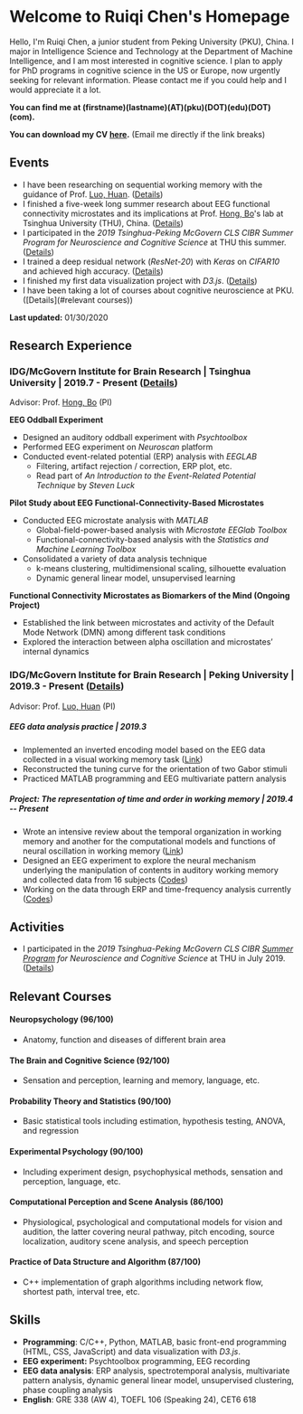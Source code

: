 # Welcome to Ruiqi Chen's Homepage



Hello, I'm Ruiqi Chen, a junior student from Peking University (PKU), China. I major in Intelligence Science and Technology at the Department of Machine Intelligence, and I am most interested in cognitive science. I plan to apply for PhD programs in cognitive science in the US or Europe, now urgently seeking for relevant information. Please contact me if you could help and I would appreciate it a lot.

**You can find me at (firstname)(lastname)(AT)(pku)(DOT)(edu)(DOT)(com).**

**You can download my CV [here](Ruiqi_Chen_CV.pdf).** (Email me directly if the link breaks)



## Events

- I have been researching on sequential working memory with the guidance of Prof. [Luo, Huan](http://mgv.pku.edu.cn/english/people/lbd/sopacs/220154.htm). ([Details](undergraduate-research/index.html))
- I finished a five-week long summer research about EEG functional connectivity microstates and its implications at Prof. [Hong, Bo](http://mcgovern.med.tsinghua.edu.cn/en/infoshow-1205.html)'s lab at Tsinghua University (THU), China. ([Details](summer-research-THU/index.html))
- I participated in the *2019 Tsinghua-Peking McGovern CLS CIBR Summer Program for Neuroscience and Cognitive Science* at THU this summer. ([Details](summer-school/index.html))
- I trained a deep residual network (*ResNet-20*) with *Keras* on *CIFAR10* and achieved high accuracy. ([Details](deep-learning-startup/index.html))
- I finished my first data visualization project with *D3.js*. ([Details](visualization-project/index.html))
- I have been taking a lot of courses about cognitive neuroscience at PKU. ([Details](#relevant courses))



**Last updated:** 01/30/2020





## Research Experience

### IDG/McGovern Institute for Brain Research \| Tsinghua University | 2019.7 - Present ([Details](summer-research-THU/index.html))

Advisor: Prof. [Hong, Bo](http://mcgovern.med.tsinghua.edu.cn/en/infoshow-1205.html) (PI)

**EEG Oddball Experiment**

- Designed an auditory oddball experiment with *Psychtoolbox*
- Performed EEG experiment on *Neuroscan* platform
- Conducted event-related potential (ERP) analysis with *EEGLAB*
  - Filtering, artifact rejection / correction, ERP plot, etc.
  - Read part of *An Introduction to the Event-Related Potential Technique* by *Steven Luck*

**Pilot Study about EEG Functional-Connectivity-Based Microstates**

- Conducted EEG microstate analysis with *MATLAB*
  - Global-field-power-based analysis with *Microstate EEGlab Toolbox*
  - Functional-connectivity-based analysis with the *Statistics and Machine Learning Toolbox*
- Consolidated a variety of data analysis technique
  - k-means clustering, multidimensional scaling, silhouette evaluation
  - Dynamic general linear model, unsupervised learning

**Functional Connectivity Microstates as Biomarkers of the Mind (Ongoing Project)**

- Established the link between microstates and activity of the Default Mode Network (DMN) among different task conditions
- Explored the interaction between alpha oscillation and microstates’ internal dynamics



### IDG/McGovern Institute for Brain Research \| Peking University | 2019.3 - Present ([Details](undergraduate-research/index.html))

Advisor: Prof. [Luo, Huan](http://mgv.pku.edu.cn/english/people/lbd/sopacs/220154.htm) (PI)

##### **EEG data analysis practice | 2019.3**

-   Implemented an inverted encoding model based on the EEG data collected in a visual working memory task ([Link](https://github.com/rq-Chen/Undergraduate_Research_at_PKU/tree/master/EEG_data_processing_practice))
-   Reconstructed the tuning curve for the orientation of two Gabor stimuli
-   Practiced MATLAB programming and EEG multivariate pattern analysis

##### **Project: The representation of time and order in working memory | 2019.4 -- Present** 

-   Wrote an intensive review about the temporal organization in working memory and another for the computational models and functions of neural oscillation in working memory ([Link](https://github.com/rq-Chen/Undergraduate_Research_at_PKU/tree/master/Reading))
-   Designed an EEG experiment to explore the neural mechanism underlying the manipulation of contents in auditory working memory and collected data from 16 subjects ([Codes](https://github.com/rq-Chen/Undergraduate_Research_at_PKU/tree/master/Auditory%20Working%20Memory/Experiment))
-   Working on the data through ERP and time-frequency analysis currently ([Codes](https://github.com/rq-Chen/Undergraduate_Research_at_PKU/tree/master/Auditory%20Working%20Memory/Analysis))



## Activities

- I participated in the *2019 Tsinghua-Peking McGovern CLS CIBR [Summer Program](http://mcgovern.med.tsinghua.edu.cn/en/infoshow-1824.html) for Neuroscience and Cognitive Science* at THU in July 2019. ([Details](summer-school/index.html))



## Relevant Courses

#### Neuropsychology (96/100)

- Anatomy, function and diseases of different brain area

#### The Brain and Cognitive Science (92/100)

- Sensation and perception, learning and memory, language, etc.

#### Probability Theory and Statistics (90/100)

-   Basic statistical tools including estimation, hypothesis testing, ANOVA, and regression

#### Experimental Psychology (90/100)

-   Including experiment design, psychophysical methods, sensation and perception, language, etc.

#### Computational Perception and Scene Analysis (86/100)

- Physiological, psychological and computational models for vision and audition, the latter covering neural pathway, pitch encoding, source localization, auditory scene analysis, and speech perception

#### Practice of Data Structure and Algorithm (87/100)

-   C++ implementation of graph algorithms including network flow, shortest path, interval tree, etc.



## Skills

-   **Programming**: C/C++, Python, MATLAB, basic front-end programming (HTML, CSS, JavaScript) and data visualization with *D3.js*.
-   **EEG experiment:** Psychtoolbox programming, EEG recording
-   **EEG data analysis**: ERP analysis, spectrotemporal analysis, multivariate pattern analysis, dynamic general linear model, unsupervised clustering, phase coupling analysis
-   **English**: GRE 338 (AW 4), TOEFL 106 (Speaking 24), CET6 618

